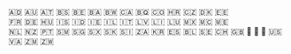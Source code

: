 🇦🇩 🇦🇺 🇦🇹 🇧🇸 🇧🇪 🇧🇦 🇧🇼 🇨🇦 🇧🇶 🇨🇴 🇭🇷 🇨🇿 🇩🇰 🇪🇪  
🇫🇷 🇩🇪 🇭🇺 🇮🇸 🇮🇩 🇮🇪 🇮🇱 🇮🇹 🇱🇻 🇱🇮 🇱🇺 🇲🇽 🇲🇨 🇲🇪  
🇳🇱 🇳🇿 🇵🇹 🇸🇲 🇸🇬 🇸🇽 🇸🇰 🇸🇮 🇿🇦 🇰🇷 🇪🇸 🇧🇱 🇸🇪 🇨🇭
🇬🇧 🏴󠁧󠁢󠁥󠁮󠁧󠁿 🏴󠁧󠁢󠁳󠁣󠁴󠁿 🏴󠁧󠁢󠁷󠁬󠁳󠁿 🇺🇸 🇻🇦 🇿🇲 🇿🇼 
